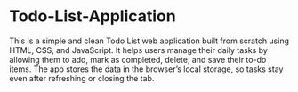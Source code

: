 # Todo-List-Application
This is a simple and clean Todo List web application built from scratch using HTML, CSS, and JavaScript. It helps users manage their daily tasks by allowing them to add, mark as completed, delete, and save their to-do items. The app stores the data in the browser’s local storage, so tasks stay even after refreshing or closing the tab.

